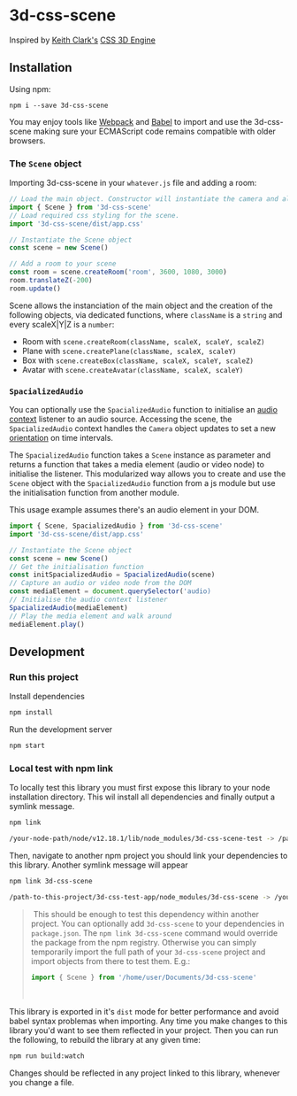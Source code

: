 # 3d-css-scene

Inspired by [Keith Clark's](https://keithclark.co.uk/) [CSS 3D Engine](https://keithclark.co.uk/labs/css-fps/)

## Installation

Using npm:

```shell
npm i --save 3d-css-scene
```

You may enjoy tools like [Webpack](https://webpack.js.org/) and [Babel](https://babeljs.io/) to import and use the 3d-css-scene making sure your ECMAScript code remains compatible with older browsers.

### The `Scene` object

Importing 3d-css-scene in your `whatever.js` file and adding a room:

```js
// Load the main object. Constructor will instantiate the camera and allow for objects creation.
import { Scene } from '3d-css-scene'
// Load required css styling for the scene.
import '3d-css-scene/dist/app.css'

// Instantiate the Scene object
const scene = new Scene()

// Add a room to your scene
const room = scene.createRoom('room', 3600, 1080, 3000)
room.translateZ(-200)
room.update()
```

Scene allows the instanciation of the main object and the creation of the following objects, via dedicated functions, where `className` is a `string` and every scaleX|Y|Z is a `number`:

- Room with `scene.createRoom(className, scaleX, scaleY, scaleZ)`
- Plane with `scene.createPlane(className, scaleX, scaleY)`
- Box with `scene.createBox(className, scaleX, scaleY, scaleZ)`
- Avatar with `scene.createAvatar(className, scaleX, scaleY)`

### `SpacializedAudio`

You can optionally use the `SpacializedAudio` function to initialise an [audio context](https://developer.mozilla.org/en-US/docs/Web/API/AudioContext) listener to an audio source. Accessing the scene, the `SpacializedAudio` context handles the `Camera` object updates to set a new [orientation](https://developer.mozilla.org/en-US/docs/Web/API/AudioListener/setOrientation) on time intervals.

The `SpacializedAudio` function takes a `Scene` instance as parameter and returns a function that takes a media element (audio or video node) to initialise the listener. This modularized way allows you to create and use the `Scene` object with the `SpacializedAudio` function from a js module but use the initialisation function from another module.

This usage example assumes there's an audio element in your DOM.

```js
import { Scene, SpacializedAudio } from '3d-css-scene'
import '3d-css-scene/dist/app.css'

// Instantiate the Scene object
const scene = new Scene()
// Get the initialisation function
const initSpacializedAudio = SpacializedAudio(scene)
// Capture an audio or video node from the DOM
const mediaElement = document.querySelector('audio)
// Initialise the audio context listener
SpacializedAudio(mediaElement)
// Play the media element and walk around
mediaElement.play()
```

## Development

### Run this project

Install dependencies

```bash
npm install
```

Run the development server

```bash
npm start
```

### Local test with npm link

To locally test this library you must first expose this library to your node installation directory. This wil install all dependencies and finally output a symlink message.

```bash
npm link

/your-node-path/node/v12.18.1/lib/node_modules/3d-css-scene-test -> /path-to-this-project/3d-css-scene
```

Then, navigate to  another npm project you should link your dependencies to this library. Another symlink message will appear

```bash
npm link 3d-css-scene

/path-to-this-project/3d-css-test-app/node_modules/3d-css-scene -> /your-node-path/node/v12.18.1/lib/node_modules/3d-css-scene -> /path-to-3d-css-scene-project/3d-css-scene
```

> ‎
> This should be enough to test this dependency within another project. You can optionally add `3d-css-scene` to your dependencies in `package.json`. The `npm link 3d-css-scene` command would override the package from the npm registry. Otherwise you can simply temporarily import the full path of your `3d-css-scene` project and import objects from there to test them. E.g.:
>
> ```js
> import { Scene } from '/home/user/Documents/3d-css-scene'
> ```
>‎

This library is exported in it's `dist` mode for better performance and avoid babel syntax problemas when importing. Any time you make changes to this library you'd want to see them reflected in your project. Then you can run the following, to rebuild the library at any given time:

```bash
npm run build:watch
```

Changes should be reflected in any project linked to this library, whenever you change a file.
